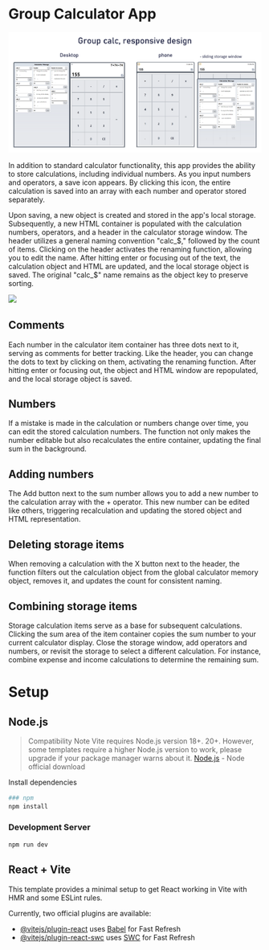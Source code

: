# Group Calculator App

![image](public/calc-groups.png)

In addition to standard calculator functionality, this app provides the ability to store calculations, including individual numbers. As you input numbers and operators, a save icon appears. By clicking this icon, the entire calculation is saved into an array with each number and operator stored separately.

Upon saving, a new object is created and stored in the app's local storage. Subsequently, a new HTML container is populated with the calculation numbers, operators, and a header in the calculator storage window. The header utilizes a general naming convention "calc_$," followed by the count of items. Clicking on the header activates the renaming function, allowing you to edit the name. After hitting enter or focusing out of the text, the calculation object and HTML are updated, and the local storage object is saved. The original "calc_$" name remains as the object key to preserve sorting.

![](docs/group-calc-02-B.jpg)


## Comments
Each number in the calculator item container has three dots next to it, serving as comments for better tracking. Like the header, you can change the dots to text by clicking on them, activating the renaming function. After hitting enter or focusing out, the object and HTML window are repopulated, and the local storage object is saved.


## Numbers
If a mistake is made in the calculation or numbers change over time, you can edit the stored calculation numbers. The function not only makes the number editable but also recalculates the entire container, updating the final sum in the background.


## Adding numbers
The Add button next to the sum number allows you to add a new number to the calculation array with the + operator. This new number can be edited like others, triggering recalculation and updating the stored object and HTML representation.


## Deleting storage items
When removing a calculation with the X button next to the header, the function filters out the calculation object from the global calculator memory object, removes it, and updates the count for consistent naming.


## Combining storage items
Storage calculation items serve as a base for subsequent calculations. Clicking the sum area of the item container copies the sum number to your current calculator display. Close the storage window, add operators and numbers, or revisit the storage to select a different calculation. For instance, combine expense and income calculations to determine the remaining sum.


# Setup
## Node.js
> Compatibility Note
> Vite requires Node.js version 18+. 20+. However, some templates require a higher Node.js version to work, please upgrade if your package manager warns about it.
[Node.js](https://nodejs.org/en/download/) - Node official download

Install dependencies
```bash
### npm
npm install
```

### Development Server
```bash
npm run dev
```

## React + Vite

This template provides a minimal setup to get React working in Vite with HMR and some ESLint rules.

Currently, two official plugins are available:

- [@vitejs/plugin-react](https://github.com/vitejs/vite-plugin-react/blob/main/packages/plugin-react/README.md) uses [Babel](https://babeljs.io/) for Fast Refresh
- [@vitejs/plugin-react-swc](https://github.com/vitejs/vite-plugin-react-swc) uses [SWC](https://swc.rs/) for Fast Refresh
